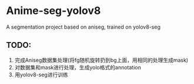 # Anime-seg-yolov8
A segmentation project based on aniseg, trained on yolov8-seg
## TODO:
1. 完成Aniseg数据集处理(将fg随机旋转扔到bg上面，用相同的处理生成mask)
2. 对数据集和mask进行处理，生成yolo格式的annotation
3. 用yolov8-seg进行训练
